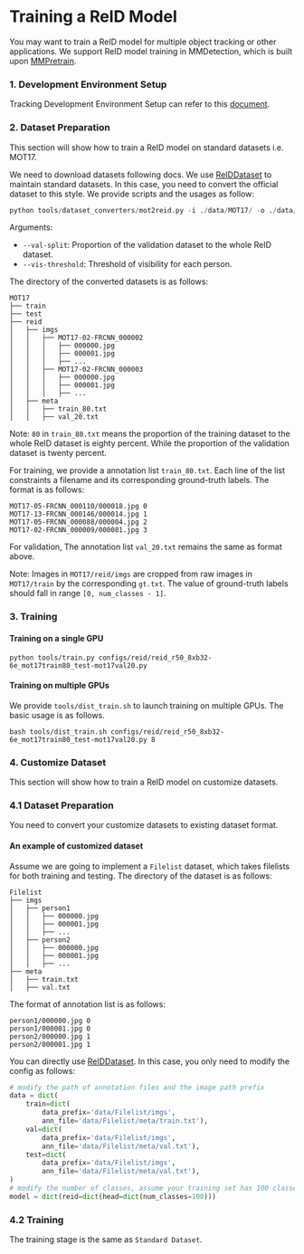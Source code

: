 # Training a ReID Model

You may want to train a ReID model for multiple object tracking or other applications. We support ReID model training in MMDetection, which is built upon [MMPretrain](https://github.com/vbti-development/onedl-mmpretrain).

### 1. Development Environment Setup

Tracking Development Environment Setup can refer to this [document](../../docs/en/get_started.md).

### 2. Dataset Preparation

This section will show how to train a ReID model on standard datasets i.e. MOT17.

We need to download datasets following docs. We use [ReIDDataset](mmdet/datasets/reid_dataset.py) to maintain standard datasets. In this case, you need to convert the official dataset to this style. We provide scripts and the usages as follow:

```python
python tools/dataset_converters/mot2reid.py -i ./data/MOT17/ -o ./data/MOT17/reid --val-split 0.2 --vis-threshold 0.3
```

Arguments:

- `--val-split`: Proportion of the validation dataset to the whole ReID dataset.
- `--vis-threshold`: Threshold of visibility for each person.

The directory of the converted datasets is as follows:

```
MOT17
├── train
├── test
├── reid
│   ├── imgs
│   │   ├── MOT17-02-FRCNN_000002
│   │   │   ├── 000000.jpg
│   │   │   ├── 000001.jpg
│   │   │   ├── ...
│   │   ├── MOT17-02-FRCNN_000003
│   │   │   ├── 000000.jpg
│   │   │   ├── 000001.jpg
│   │   │   ├── ...
│   ├── meta
│   │   ├── train_80.txt
│   │   ├── val_20.txt
```

Note: `80` in `train_80.txt` means the proportion of the training dataset to the whole ReID dataset is eighty percent. While the proportion of the validation dataset is twenty percent.

For training, we provide a annotation list `train_80.txt`. Each line of the list constraints a filename and its corresponding ground-truth labels. The format is as follows:

```
MOT17-05-FRCNN_000110/000018.jpg 0
MOT17-13-FRCNN_000146/000014.jpg 1
MOT17-05-FRCNN_000088/000004.jpg 2
MOT17-02-FRCNN_000009/000081.jpg 3
```

For validation, The annotation list `val_20.txt` remains the same as format above.

Note: Images in `MOT17/reid/imgs` are cropped from raw images in `MOT17/train` by the corresponding `gt.txt`. The value of ground-truth labels should fall in range `[0, num_classes - 1]`.

### 3. Training

#### Training on a single GPU

```shell
python tools/train.py configs/reid/reid_r50_8xb32-6e_mot17train80_test-mot17val20.py
```

#### Training on multiple GPUs

We provide `tools/dist_train.sh` to launch training on multiple GPUs.
The basic usage is as follows.

```shell
bash tools/dist_train.sh configs/reid/reid_r50_8xb32-6e_mot17train80_test-mot17val20.py 8
```

### 4. Customize Dataset

This section will show how to train a ReID model on customize datasets.

### 4.1 Dataset Preparation

You need to convert your customize datasets to existing dataset format.

#### An example of customized dataset

Assume we are going to implement a `Filelist` dataset, which takes filelists for both training and testing. The directory of the dataset is as follows:

```
Filelist
├── imgs
│   ├── person1
│   │   ├── 000000.jpg
│   │   ├── 000001.jpg
│   │   ├── ...
│   ├── person2
│   │   ├── 000000.jpg
│   │   ├── 000001.jpg
│   │   ├── ...
├── meta
│   ├── train.txt
│   ├── val.txt
```

The format of annotation list is as follows:

```
person1/000000.jpg 0
person1/000001.jpg 0
person2/000000.jpg 1
person2/000001.jpg 1
```

You can directly use [ReIDDataset](mmdet/datasets/reid_dataset.py). In this case, you only need to modify the config as follows:

```python
# modify the path of annotation files and the image path prefix
data = dict(
    train=dict(
        data_prefix='data/Filelist/imgs',
        ann_file='data/Filelist/meta/train.txt'),
    val=dict(
        data_prefix='data/Filelist/imgs',
        ann_file='data/Filelist/meta/val.txt'),
    test=dict(
        data_prefix='data/Filelist/imgs',
        ann_file='data/Filelist/meta/val.txt'),
)
# modify the number of classes, assume your training set has 100 classes
model = dict(reid=dict(head=dict(num_classes=100)))
```

### 4.2 Training

The training stage is the same as `Standard Dataset`.
